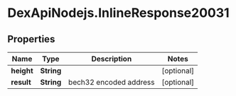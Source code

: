 # DexApiNodejs.InlineResponse20031

## Properties

Name | Type | Description | Notes
------------ | ------------- | ------------- | -------------
**height** | **String** |  | [optional] 
**result** | **String** | bech32 encoded address | [optional] 



